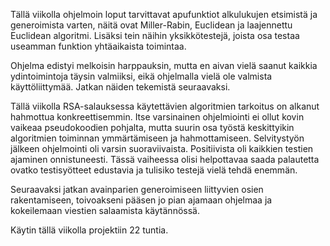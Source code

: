 Tällä viikolla ohjelmoin loput tarvittavat apufunktiot alkulukujen etsimistä ja generoimista varten, näitä ovat Miller-Rabin, Euclidean ja laajennettu Euclidean algoritmi. Lisäksi tein näihin yksikkötestejä, joista osa testaa useamman funktion yhtäaikaista toimintaa.

Ohjelma edistyi melkoisin harppauksin, mutta en aivan vielä saanut kaikkia ydintoimintoja täysin valmiiksi, eikä ohjelmalla vielä ole valmista käyttöliittymää. Jatkan näiden tekemistä seuraavaksi.

Tällä viikolla RSA-salauksessa käytettävien algoritmien tarkoitus on alkanut hahmottua konkreettisemmin. Itse varsinainen ohjelmiointi ei ollut kovin vaikeaa pseudokoodien pohjalta, mutta suurin osa työstä keskittyikin algoritmien toiminnan ymmärtämiseen ja hahmottamiseen. Selvitystyön jälkeen ohjelmointi oli varsin suoraviivaista. Positiivista oli kaikkien testien ajaminen onnistuneesti. Tässä vaiheessa olisi helpottavaa saada palautetta ovatko testisyötteet edustavia ja tulisiko testejä vielä tehdä enemmän.

Seuraavaksi jatkan avainparien generoimiseen liittyvien osien rakentamiseen, toivoakseni pääsen jo pian ajamaan ohjelmaa ja kokeilemaan viestien salaamista käytännössä.

Käytin tällä viikolla projektiin 22 tuntia.
